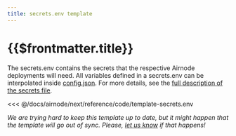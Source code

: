 ```yaml
---
title: secrets.env template
---
```


# {{$frontmatter.title}}

The secrets.env contains the secrets that the respective Airnode deployments will need. All variables defined in a
secrets.env can be interpolated inside [config.json](../deployment-files/config-json.md). For more details, see the
[full description of the secrets file](../deployment-files/secrets-env.md).

<<< @/docs/airnode/next/reference/code/template-secrets.env

_We are trying hard to keep this template up to date, but it might happen that the template will go out of sync. Please,
[let us know](https://github.com/api3dao/api3-docs/issues/new) if that happens!_
